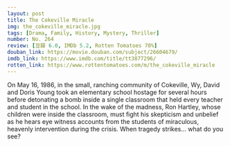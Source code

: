 ```yaml
---
layout: post 
title: The Cokeville Miracle
img: the_cokeville_miracle.jpg
tags: [Drama, Family, History, Mystery, Thriller]
number: No. 264
review: [豆瓣 6.0, IMDb 5.2, Rotten Tomatoes 70%]
douban_link: https://movie.douban.com/subject/26604679/
imdb_link: https://www.imdb.com/title/tt3877296/
rotten_link: https://www.rottentomatoes.com/m/the_cokeville_miracle
---
```


On May 16, 1986, in the small, ranching community of Cokeville, Wy, David and Doris Young took an elementary school hostage for several hours before detonating a bomb inside a single classroom that held every teacher and student in the school. In the wake of the madness, Ron Hartley, whose children were inside the classroom, must fight his skepticism and unbelief as he hears eye witness accounts from the students of miraculous, heavenly intervention during the crisis. When tragedy strikes... what do you see?